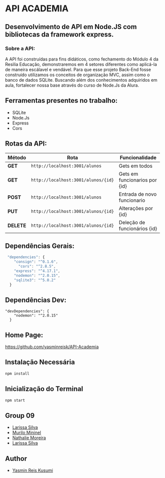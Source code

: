 # API ACADEMIA

## Desenvolvimento de API em Node.JS com bibliotecas da framework express. 

### Sobre a API:

A API foi construídas para fins didáticos, como fechamento do Módulo 4 da Resilia Educação, demonstraremos em 4 setores diferentes como aplicá-la de maneira escálavel e vendável. Para que esse projeto Back-End fosse construído utilizamos os conceitos de organização MVC, assim como o banco de dados SQLite. Buscando além dos conhecimentos adquiridos em aula, fortalecer nossa base através do curso de Node.Js da Alura.

## Ferramentas presentes no trabalho:

<!--ts-->
   * SQLite
   * Node.Js
   * Express
   * Cors
   
## Rotas da API:

| Método | Rota | Funcionalidade |
| ------ | ----- | ----------- |
| **GET** | `http://localhost:3001/alunos` | Gets em todos|
| **GET** | `http://localhost:3001/alunos/{id}` | Gets em funcionarios por {id} |
| **POST** | `http://localhost:3001/alunos` | Entrada de novo funcionario |
| **PUT** | `http://localhost:3001/alunos/{id}` | Alterações por {id} |
| **DELETE** | `http://localhost:3001/alunos/{id}` | Deleção de funcionários {id} |

## Dependências Gerais:
```js
 "dependencies": {
    "consign": "^0.1.6",
      "cors": "^2.8.5",
    "express": "^4.17.1",
    "nodemon": "^2.0.15",
    "sqlite3": "^5.0.2"
  }
```

## Dependências Dev:

```
"devDependencies": {
    "nodemon": "^2.0.15"
  }
  ```
  
  ## Home Page:
  
  https://github.com/yasminreisk/API-Academia
  
  ## Instalação Necessária
  
  ```bash
npm install
```

  ## Inicialização do Terminal
  
   ```bash
npm start
```

## Group 09

- [Larissa Silva](https://github.com/LariCostaSilva)
- [Murilo Mininel](https://github.com/MuriloMininel) 
- [Nathalie Moreira](https://github.com/NathalieMS) 
- [Larissa Silva](https://github.com/LariCostaSilva)

## Author

- [Yasmin Reis Kusumi](https://github.com/yasminreisk)

